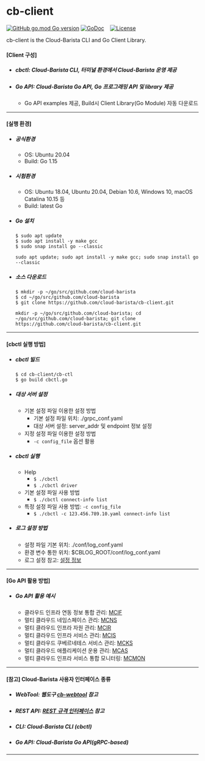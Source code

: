 # cb-client
[![GitHub go.mod Go version](https://img.shields.io/github/go-mod/go-version/cloud-barista/cb-spider?label=go.mod)](https://github.com/cloud-barista/cb-client/blob/main/cb-ctl/go.mod)
[![GoDoc](https://godoc.org/github.com/cloud-barista/cb-client?status.svg)](https://pkg.go.dev/github.com/cloud-barista/cb-client@master)&nbsp;&nbsp;&nbsp;
[![License](https://img.shields.io/badge/License-Apache%202.0-blue.svg)](https://github.com/cloud-barista/cb-client/blob/master/LICENSE)


cb-client is the Cloud-Barista CLI and Go Client Library.

#### [Client 구성]

- ##### cbctl: Cloud-Barista CLI, 터미널 환경에서 Cloud-Barista 운영 제공
- ##### Go API: Cloud-Barista Go API, Go 프로그래밍 API 및 library 제공
    - Go API examples 제공, Build시 Client Library(Go Module) 자동 다운로드

*** 

#### [실행 환경]

- ##### 공식환경
  - OS: Ubuntu 20.04
  - Build: Go 1.15

- ##### 시험환경
  - OS: Ubuntu 18.04, Ubuntu 20.04, Debian 10.6, Windows 10, macOS Catalina 10.15 등
  - Build: latest Go

- ##### Go 설치
  ```
  $ sudo apt update
  $ sudo apt install -y make gcc
  $ sudo snap install go --classic
  ```
  ` sudo apt update; sudo apt install -y make gcc; sudo snap install go --classic `

- ##### 소스 다운로드
  ```
  $ mkdir -p ~/go/src/github.com/cloud-barista
  $ cd ~/go/src/github.com/cloud-barista
  $ git clone https://github.com/cloud-barista/cb-client.git
  ```
  ` mkdir -p ~/go/src/github.com/cloud-barista; cd ~/go/src/github.com/cloud-barista; git clone https://github.com/cloud-barista/cb-client.git `

*** 

#### [cbctl 실행 방법]

- ##### cbctl 빌드
  ```
  $ cd cb-client/cb-ctl
  $ go build cbctl.go
  ```

- ##### 대상 서버 설정
  - 기본 설정 파일 이용한 설정 방법
    - 기본 설정 파일 위치: ./grpc_conf.yaml
    - 대상 서버 설정: server_addr 및 endpoint 정보 설정
  - 지정 설정 파일 이용한 설정 방법
    - `-c config_file` 옵션 활용

- ##### cbctl 실행
  - Help
    - `$ ./cbctl`
    - `$ ./cbctl driver`
  - 기본 설정 파일 사용 방법
    - `$ ./cbctl connect-info list`
  - 특정 설정 파일 사용 방법: `-c config_file`
    - `$ ./cbctl -c 123.456.789.10.yaml connect-info list`

- ##### 로그 설정 방법
  - 설정 파일 기본 위치: ./conf/log_conf.yaml
  - 환경 변수 통한 위치: $CBLOG_ROOT/conf/log_conf.yaml  
  - 로그 설정 참고: [설정 정보](https://github.com/cloud-barista/cb-log#%EC%84%A4%EC%A0%95-%EB%B0%A9%EB%B2%95)
  

***

#### [Go API 활용 방법]

- ##### Go API 활용 예시
  - 클라우드 인프라 연동 정보 통합 관리: [MCIF](https://github.com/cloud-barista/cb-client/tree/main/go-api-examples/1.mcif)
  - 멀티 클라우드 네임스페이스 관리: [MCNS](https://github.com/cloud-barista/cb-client/tree/main/go-api-examples/2.mcns)
  - 멀티 클라우드 인프라 자원 관리: [MCIR](https://github.com/cloud-barista/cb-client/tree/main/go-api-examples/3.mcir)
  - 멀티 클라우드 인프라 서비스 관리: [MCIS](https://github.com/cloud-barista/cb-client/tree/main/go-api-examples/4.mcis)
  - 멀티 클라우드 쿠베르네테스 서비스 관리: [MCKS](https://github.com/cloud-barista/cb-client/tree/main/go-api-examples/5.mcks)
  - 멀티 클라우드 애플리케이션 운용 관리: [MCAS](https://github.com/cloud-barista/cb-client/tree/main/go-api-examples/6.mcas)
  - 멀티 클라우드 인프라 서비스 통합 모니터링: [MCMON](github.com/cloud-barista/cb-client/tree/main/go-api-examples/7.mcmon)

***

#### [참고] Cloud-Barista 사용자 인터페이스 종류

-	##### WebTool: 웹도구 [cb-webtool](https://github.com/cloud-barista/cb-webtool) 참고
-	##### REST API: [REST 규격 인터페이스](https://github.com/cloud-barista/docs/blob/master/technical_docs/API/CB-User_REST-API.md) 참고
-	##### CLI: Cloud-Barista CLI (cbctl)
-	##### Go API: Cloud-Barista Go API(gRPC-based)

***
